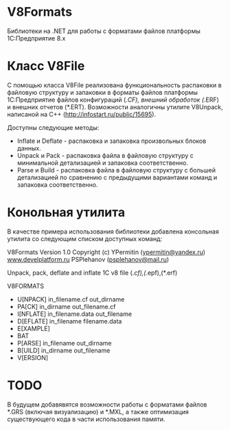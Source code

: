 # V8Formats
Библиотеки на .NET для работы с форматами файлов платформы 1С:Предприятие 8.x

# Класс V8File
C помощью класса V8File реализована функциональность распаковки в файловую структуру и запаковки в форматы файлов платформы 1С:Предприятие файлов конфигураций (*.CF), внешний обработок (*.ERF) и внешних отчетов (*.ERT).
Возможности аналогичны утилите V8Unpack, написаной на C++ (http://infostart.ru/public/15695).

Доступны следующие методы:
- Inflate и Deflate - распаковка и запаковка произвольных блоков данных.
- Unpack и Pack - распаковка файла в файловую структуру с минимальной детализацией и запаковка соответственно.
- Parse и Build - распаковка файла в файловую структуру с большей детализацией по сравнению с предыдущими вариантами команд и запаковка соответственно.

# Конольная утилита
В качестве примера использования библиотеки добавлена консольная утилита со следующим списком доступных команд:

V8Formats Version 1.0 Copyright (c)
 YPermitin (ypermitin@yandex.ru) www.develplatform.ru
 PSPlehanov (psplehanov@mail.ru)

Unpack, pack, deflate and inflate 1C v8 file (*.cf),(*.epf),(*.erf)

V8FORMATS

- U[NPACK]     in_filename.cf     out_dirname
- PA[CK]       in_dirname         out_filename.cf
- I[NFLATE]    in_filename.data   out_filename
- D[EFLATE]    in_filename        filename.data
- E[XAMPLE]
- BAT
- P[ARSE]      in_filename        out_dirname
- B[UILD]      in_dirname         out_filename
- V[ERSION]

# TODO
В будущем добавявятся возможности работы с форматами файлов *.GRS (включая визуализацию) и *.MXL, а также оптимизация существующего кода в части использования памяти.
